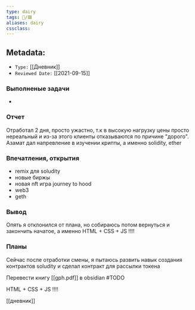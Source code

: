 ```yaml
---
type: dairy
tags: 📜️/🟥️
aliases: dairy
cssclass:
---
```


## Metadata:

- `Type:` [[Дневник]] 
- `Reviewed Date:` [[2021-09-15]]



### Выполненые задачи

- 

### Отчет

Отработал 2 дня, просто ужастно, т.к в высокую нагрузку цены просто нереальный и из-за этого клиенты отказываются по причине "дорого". Азамат дал напревление в изучении крипты, а именно solidity, ether

### Впечатления, открытия

- remix для soludity
- новые биржы
- новая nft игра journey to hood 
- web3
- geth

### Вывод

Опять я отклонился от плана, но собираюсь потом вернуться и закончить начатое, а именно HTML + CSS + JS !!!!


### Планы
Сейчас после отработки смены, я пытаюсь развить навык создания контрактов soludity и сделал контракт для рассылки токена

Перевести книгу [[gph.pdf]] в obsidian #TODO 

 HTML + CSS + JS !!!!

[[дневник]]
